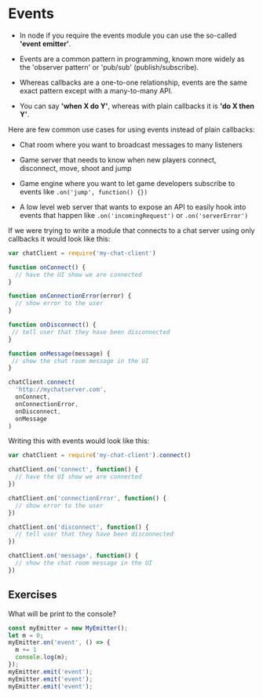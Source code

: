 # Events

* In node if you require the events module you can use the so-called **'event emitter'**.

* Events are a common pattern in programming, known more widely as the 'observer pattern' or 'pub/sub' (publish/subscribe).

* Whereas callbacks are a one-to-one relationship, events are the same exact pattern except with a many-to-many API.

* You can say <strong>'when X do Y'</strong>, whereas with plain callbacks it is <strong>'do X then Y'</strong>.

Here are few common use cases for using events instead of plain callbacks:

* Chat room where you want to broadcast messages to many listeners

* Game server that needs to know when new players connect, disconnect, move, shoot and jump

* Game engine where you want to let game developers subscribe to events like `.on('jump', function() {})`

* A low level web server that wants to expose an API to easily hook into events that happen like `.on('incomingRequest')` or `.on('serverError')`

If we were trying to write a module that connects to a chat server using only callbacks it would look like this:

```javascript
var chatClient = require('my-chat-client')

function onConnect() {
  // have the UI show we are connected
}

function onConnectionError(error) {
  // show error to the user
}

function onDisconnect() {
 // tell user that they have been disconnected
}

function onMessage(message) {
 // show the chat room message in the UI
}

chatClient.connect(
  'http://mychatserver.com',
  onConnect,
  onConnectionError,
  onDisconnect,
  onMessage
)
```

Writing this with events would look like this:

```javascript
var chatClient = require('my-chat-client').connect()

chatClient.on('connect', function() {
  // have the UI show we are connected
})

chatClient.on('connectionError', function() {
  // show error to the user
})

chatClient.on('disconnect', function() {
  // tell user that they have been disconnected
})

chatClient.on('message', function() {
  // show the chat room message in the UI
})
```

## Exercises

What will be print to the console?

```javascript
const myEmitter = new MyEmitter();
let m = 0;
myEmitter.on('event', () => {
  m += 1
  console.log(m);
});
myEmitter.emit('event');
myEmitter.emit('event');
myEmitter.emit('event');
```

